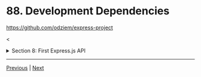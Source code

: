 # 88. Development Dependencies

https://github.com/odziem/express-project



<<details>
  <summary> Section 8: First Express.js API </summary>

  - [Codebase: express-project](../src/s8_express-project/)

</details>

---

[Previous](./87_Postman-and-Insomnia.md) | [Next](./89_Middleware.md)
